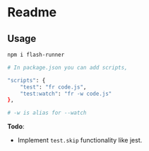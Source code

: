 # Readme

## Usage

```bash
npm i flash-runner

# In package.json you can add scripts,

"scripts": {
	"test": "fr code.js",
	"test:watch": "fr -w code.js"
},

# -w is alias for --watch
```

**Todo**:

- Implement `test.skip` functionality like jest.
